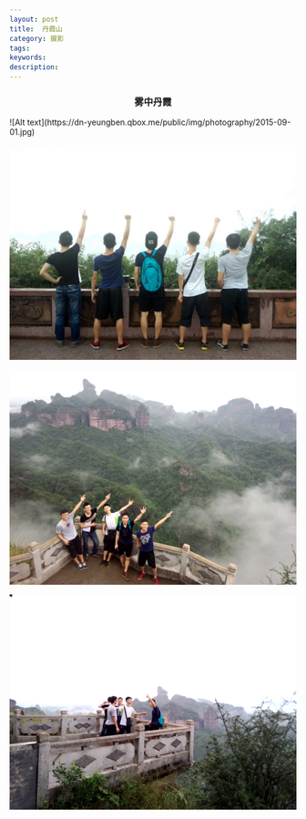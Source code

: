 ```yaml
---
layout: post
title:  丹霞山
category: 摄影
tags:
keywords:
description:
---
```


<h3 align = "center">雾中丹霞</h3>
![Alt text](https://dn-yeungben.qbox.me/public/img/photography/2015-09-01.jpg)

![Alt text](/public/img/photography/2015-09-01a.jpg)

![Alt text](/public/img/photography/2015-09-01b.jpg)

![Alt text](/public/img/photography/2015-09-01c.jpg)

